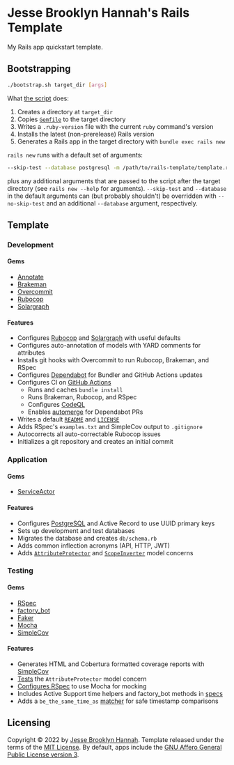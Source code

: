 # Jesse Brooklyn Hannah's Rails Template

My Rails app quickstart template.

## Bootstrapping

```bash
./bootstrap.sh target_dir [args]
```

What [the script](bootstrap.sh) does:

1. Creates a directory at `target_dir`
2. Copies [`Gemfile`](Gemfile) to the target directory
3. Writes a `.ruby-version` file with the current `ruby` command's version
4. Installs the latest (non-prerelease) Rails version
5. Generates a Rails app in the target directory with `bundle exec rails new`

`rails new` runs with a default set of arguments:

```bash
--skip-test --database postgresql -m /path/to/rails-template/template.rb -f
```

plus any additional arguments that are passed to the script after the target
directory (see `rails new --help` for arguments). `--skip-test` and `--database`
in the default arguments can (but probably shouldn't) be overridden with
`--no-skip-test` and an additional `--database` argument, respectively.

## Template

### Development

#### Gems

- [Annotate](https://github.com/ctran/annotate_models)
- [Brakeman](https://brakemanscanner.org/)
- [Overcommit](https://github.com/sds/overcommit)
- [Rubocop](https://rubocop.org)
- [Solargraph](https://solargraph.org)

#### Features

- Configures [Rubocop][rc] and [Solargraph][sg] with useful defaults
- Configures auto-annotation of models with YARD comments for attributes
- Installs git hooks with Overcommit to run Rubocop, Brakeman, and RSpec
- Configures [Dependabot][db] for Bundler and GitHub Actions updates
- Configures CI on [GitHub Actions][ga]
  - Runs and caches `bundle install`
  - Runs Brakeman, Rubocop, and RSpec
  - Configures [CodeQL][cq]
  - Enables [automerge][am] for Dependabot PRs
- Writes a default [`README`](template/README.md.erb) and
  [`LICENSE`](template/LICENSE.md)
- Adds RSpec's `examples.txt` and SimpleCov output to `.gitignore`
- Autocorrects all auto-correctable Rubocop issues
- Initializes a git repository and creates an initial commit

### Application

#### Gems

- [ServiceActor](https://github.com/sunny/actor)

#### Features

- Configures [PostgreSQL][ps] and Active Record to use UUID primary keys
- Sets up development and test databases
- Migrates the database and creates `db/schema.rb`
- Adds common inflection acronyms (API, HTTP, JWT)
- Adds [`AttributeProtector`][ap] and [`ScopeInverter`][si] model concerns

### Testing

#### Gems

- [RSpec](https://rspec.info)
- [factory_bot](https://github.com/thoughtbot/factory_bot)
- [Faker](https://github.com/faker-ruby/faker)
- [Mocha](https://mocha.jamesmead.org)
- [SimpleCov](https://github.com/simplecov-ruby/simplecov)

#### Features

- Generates HTML and Cobertura formatted coverage reports with [SimpleCov][sc]
- [Tests][as] the `AttributeProtector` model concern
- [Configures RSpec](template/spec/spec_helper.rb) to use Mocha for mocking
- Includes Active Support time helpers and factory_bot methods in [specs][rh]
- Adds a `be_the_same_time_as` [matcher][tm] for safe timestamp comparisons

## Licensing

Copyright © 2022 by [Jesse Brooklyn Hannah](https://jbhannah.net). Template
released under the terms of the [MIT License](LICENSE.md). By default, apps
include the [GNU Affero General Public License version 3](template/LICENSE.md).

[am]: template/.github/workflows/dependabot.yml
[ap]: template/app/models/concerns/attribute_protector.rb
[as]: template/spec/models/concerns/attribute_protector_spec.rb
[cq]: template/.github/workflows/codeql.yml
[db]: template/.github/dependabot.yml
[ga]: template/.github/workflows/ci.yml.erb
[ps]: template/db/migrate/0_enable_pgcrypto.rb
[rc]: template/.rubocop.yml
[rh]: template/spec/rails_helper.rb
[sc]: template/.simplecov
[sg]: template/.solargraph.yml
[si]: template/app/models/concerns/scope_inverter.rb
[tm]: template/spec/support/matchers/time.rb

